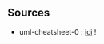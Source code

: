 ## Sources
* uml-cheatsheet-0 : [ici][site] !

[site]: https://www.tofgarion.net/lectures/IN201/refcards/refcardUMLIN201.pdf

